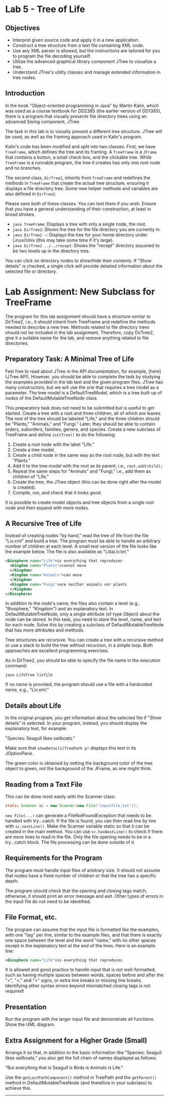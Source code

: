 # Lab 5 - Tree of Life

## Objectives
- Interpret given source code and apply it in a new application.
- Construct a tree structure from a text file containing XML code.
- Use any XML parser is allowed, but the instructions are tailored for you to program the file decoding yourself.
- Utilize the advanced graphical library component JTree to visualize a tree.
- Understand JTree's utility classes and manage extended information in tree nodes.

## Introduction
In the book "Object-oriented programming in Java" by Martin Kalin, which was used as a course textbook for DD2385 (the earlier version of DD1385), there is a program that visually presents file directory trees using an advanced Swing component, JTree.

The task in this lab is to visually present a different tree structure. JTree will be used, as well as the framing approach used in Kalin's program.

Kalin's code has been modified and split into two classes. First, we have `TreeFrame`, which defines the tree and its framing. A `TreeFrame` is a `JFrame` that contains a button, a small check box, and the clickable tree. While `TreeFrame` is a runnable program, the tree it creates has only one root node and no branches.

The second class, `DirTree2`, inherits from `TreeFrame` and redefines the methods in `TreeFrame` that create the actual tree structure, ensuring it displays a file directory tree. Some new helper methods and variables are also defined in `DirTree2`.

Please save both of these classes. You can test them if you wish. Ensure that you have a general understanding of their construction, at least in broad strokes.

- `java TreeFrame`: Displays a tree with only a single node, the root.
- `java DirTree2`: Shows the tree for the file directory you are currently in.
- `java DirTree2 ~`: Displays the tree for your home directory under Linux/Unix (this may take some time if it's large).
- `java DirTree2 ../../recept`: Shows the "recept" directory assumed to be two levels up in the directory tree.

You can click on directory nodes to show/hide their contents. If "Show details" is checked, a single click will provide detailed information about the selected file or directory.

# Lab Assignment: New Subclass for TreeFrame

The program for this lab assignment should have a structure similar to DirTree2, i.e., it should inherit from TreeFrame and redefine the methods needed to describe a new tree. Methods related to file directory trees should not be included in the lab assignment. Therefore, copy DirTree2, give it a suitable name for the lab, and remove anything related to file directories.

## Preparatory Task: A Minimal Tree of Life
Feel free to read about JTree in the API documentation, for example, [here](JTree API). However, you should be able to complete the task by studying the examples provided in the lab text and the given program files. JTree has many constructors, but we will use the one that requires a tree model as a parameter. The tree model is a DefaultTreeModel, which is a tree built up of nodes of the DefaultMutableTreeNode class.

This preparatory task does not need to be submitted but is useful to get started. Create a tree with a root and three children, all of which are leaves. The root of the tree should be labeled "Life," and the three children should be "Plants," "Animals," and "Fungi." Later, they should be able to contain orders, suborders, families, genera, and species. Create a new subclass of TreeFrame and define `initTree()` to do the following:

1. Create a root node with the label "Life."
2. Create a tree model.
3. Create a child node in the same way as the root node, but with the text "Plants."
4. Add it to the tree model with the root as its parent, i.e., `root.add(child);`
5. Repeat the same steps for "Animals" and "Fungi," i.e., add them as children of "Life."
6. Create the tree, the JTree object (this can be done right after the model is created).
7. Compile, run, and check that it looks good.

It is possible to create model objects and tree objects from a single root node and then expand with more nodes.

## A Recursive Tree of Life
Instead of creating nodes "by hand," read the tree of life from the file "Liv.xml" and build a tree. The program must be able to handle an arbitrary number of children at each level. A small test version of the file looks like the example below. The file is also available as "LillaLiv.txt."

```xml
<Biosphere name="Life">is everything that reproduces
  <Kingdom name="Plants">cannot move
  </Kingdom>
  <Kingdom name="Animals">can move
  </Kingdom>
  <Kingdom name="Fungi">are neither animals nor plants
  </Kingdom>
</Biosphere>
```

In addition to the node's name, the files also contain a level (e.g., "Biosphere," "Kingdom") and an explanatory text. In DefaultMutableTreeNode, only a single attribute (of type Object) about the node can be stored. In this task, you need to store the level, name, and text for each node. Solve this by creating a subclass of DefaultMutableTreeNode that has more attributes and methods.

Tree structures are recursive. You can create a tree with a recursive method or use a stack to build the tree without recursion, in a simple loop. Both approaches are excellent programming exercises.

As in DirTree2, you should be able to specify the file name in the execution command:

```shell
java LifeTree livfile
```

If no name is provided, the program should use a file with a hardcoded name, e.g., "Liv.xml."

## Details about Life
In the original program, you get information about the selected file if "Show details" is selected. In your program, instead, you should display the explanatory text, for example:

"Species: Seagull likes sailboats."

Make sure that `showDetails(TreePath p)` displays this text in its JOptionPane.

The green color is obtained by setting the background color of the tree object to green, not the background of the JFrame, as one might think.

## Reading from a Text File
This can be done most easily with the Scanner class:

```java
static Scanner sc = new Scanner(new File("inputfile.txt"));
```

`new File(...)` can generate a FileNotFoundException that needs to be handled with try...catch. If the file is found, you can then read line by line with `sc.nextLine()`. Make the Scanner variable static so that it can be created in the main method. You can use `sc.hasNextLine()` to check if there are more lines to read in the file. Only the file opening needs to be in a try...catch block. The file processing can be done outside of it.

## Requirements for the Program
The program must handle input files of arbitrary size. It should not assume that nodes have a fixed number of children or that the tree has a specific depth.

 The program should check that the opening and closing tags match; otherwise, it should print an error message and exit. Other types of errors in the input file do not need to be identified.

## File Format, etc.
The program can assume that the input file is formatted like the examples, with one "tag" per line, similar to the example files, and that there is exactly one space between the level and the word "name," with no other spaces except in the explanatory text at the end of the lines. Here is an example line:

```xml
<Biosphere name="Life">is everything that reproduces
```

It is allowed and good practice to handle input that is not well-formatted, such as having multiple spaces between words, spaces before and after the "=", "<," and ">" signs, or extra line breaks or missing line breaks. Identifying other syntax errors beyond mismatched closing tags is not required!

## Presentation
Run the program with the larger input file and demonstrate all functions. Show the UML diagram.

## Extra Assignment for a Higher Grade (Small)
Arrange it so that, in addition to the basic information like "Species: Seagull likes sailboats," you also get the full chain of names displayed as follows:

"But everything that is Seagull is Birds is Animals is Life."

Use the `getLastPathComponent()` method in TreePath and the `getParent()` method in DefaultMutableTreeNode (and therefore in your subclass) to achieve this.

---
